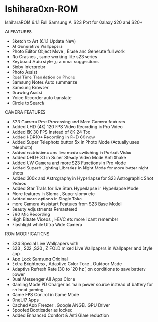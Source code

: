 # Ishihara0xn-ROM
IshiharaROM 6.1.1 Full Samsung AI S23 Port for Galaxy S20 and S20+ 

AI FEATURES
- Sketch to Art (6.1.1 Update New)
- AI Generative Wallpapers
- Photo Editor Object Move , Erase and Generate full work
- No Crashes , same working like s23 series
- Keyboard Auto style ,grammar suggestions
- Bixby Interpretor
- Photo Assist
- Real Time Translation on Phone
- Samsung Notes Auto summarize
- Samsung Browser
- Drawing Assist
- Voice Recorder auto translate
- Circle to Search

CAMERA FEATURES 
- S23 Camera Post Processing and More Camera features
- Added UHD (4K) 120 FPS Video Recording in Pro Video
- Added 8K 30 FPS Instead of 8K 24 Too
- Added HDR10+ Recording in FHD 60 now
- Added Super Telephoto button 5x in Photo Mode (Actually uses telephoto)
- Added restrictions and live mode switching in Portrait Video
- Added QHD+ 30 in Super Steady Video Mode Anti Shake
- Added UW Camera and more S23 Functions in Pro Mode
- Added Superb Lighting Libraries in Night Mode for more better night shots
- Added 300x and Astrography in Hyperlapse for S23 Astrographic Shot Videos
- Added Star Trails for live Stars Hyperlapse in Hyperlapse Mode
- More features in Slomo , Super slomo etc
- Added more options in Single Take
- more Camera Assistant Features from S23 Base Model
- Beauty Adjustments Remastered
- 360 Mic Recording
- High Bitrate Videos , HEVC etc more i cant remember
- Flashlight while Ultra Wide Camera 

ROM MODIFICATIONS
- S24 Special Live Wallpapers with
- S23 , S22 ,S20 , Z FOLD mixed Live Wallpapers in Wallpaper and Style app
- App Lock Samsung Original
- Extra Brightness , Adaptive Color Tone , Outdoor Mode
- Adaptive Refresh Rate (30 to 120 hz ) on conditions to save battery power
- Dual Messenger All Apps Clone
- Gaming Mode PD Charger as main power source instead of battery for no heat gaming
- Game FPS Control in Game Mode
- OneUI7 Apps
- Cached App Freezer , Google ANGEL GPU Driver
- Spoofed Bootloader as locked
- Added Enhanced Comfort & Anti Glare reduction
